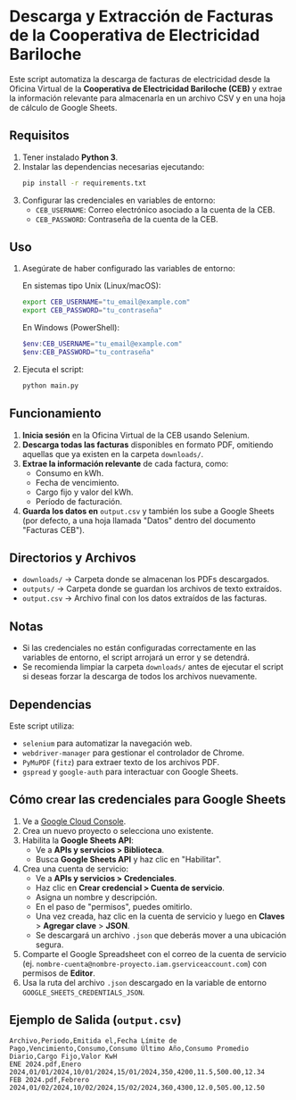 # Descarga y Extracción de Facturas de la Cooperativa de Electricidad Bariloche

Este script automatiza la descarga de facturas de electricidad desde la Oficina Virtual de la **Cooperativa de Electricidad Bariloche (CEB)** y extrae la información relevante para almacenarla en un archivo CSV y en una hoja de cálculo de Google Sheets.

## Requisitos

1. Tener instalado **Python 3**.
2. Instalar las dependencias necesarias ejecutando:
   ```sh
   pip install -r requirements.txt
   ```
3. Configurar las credenciales en variables de entorno:
   - `CEB_USERNAME`: Correo electrónico asociado a la cuenta de la CEB.
   - `CEB_PASSWORD`: Contraseña de la cuenta de la CEB.

## Uso

1. Asegúrate de haber configurado las variables de entorno:

   En sistemas tipo Unix (Linux/macOS):
   ```sh
   export CEB_USERNAME="tu_email@example.com"
   export CEB_PASSWORD="tu_contraseña"
   ```

   En Windows (PowerShell):
   ```powershell
   $env:CEB_USERNAME="tu_email@example.com"
   $env:CEB_PASSWORD="tu_contraseña"
   ```

2. Ejecuta el script:

   ```sh
   python main.py
   ```

## Funcionamiento

1. **Inicia sesión** en la Oficina Virtual de la CEB usando Selenium.
2. **Descarga todas las facturas** disponibles en formato PDF, omitiendo aquellas que ya existen en la carpeta `downloads/`.
3. **Extrae la información relevante** de cada factura, como:
   - Consumo en kWh.
   - Fecha de vencimiento.
   - Cargo fijo y valor del kWh.
   - Período de facturación.
4. **Guarda los datos en** `output.csv` y también los sube a Google Sheets (por defecto, a una hoja llamada "Datos" dentro del documento "Facturas CEB").

## Directorios y Archivos

- `downloads/` → Carpeta donde se almacenan los PDFs descargados.
- `outputs/` → Carpeta donde se guardan los archivos de texto extraídos.
- `output.csv` → Archivo final con los datos extraídos de las facturas.

## Notas

- Si las credenciales no están configuradas correctamente en las variables de entorno, el script arrojará un error y se detendrá.
- Se recomienda limpiar la carpeta `downloads/` antes de ejecutar el script si deseas forzar la descarga de todos los archivos nuevamente.

## Dependencias

Este script utiliza:

- `selenium` para automatizar la navegación web.
- `webdriver-manager` para gestionar el controlador de Chrome.
- `PyMuPDF` (`fitz`) para extraer texto de los archivos PDF.
- `gspread` y `google-auth` para interactuar con Google Sheets.

## Cómo crear las credenciales para Google Sheets

1. Ve a [Google Cloud Console](https://console.cloud.google.com/).
2. Crea un nuevo proyecto o selecciona uno existente.
3. Habilita la **Google Sheets API**:
   - Ve a **APIs y servicios > Biblioteca**.
   - Busca **Google Sheets API** y haz clic en "Habilitar".
4. Crea una cuenta de servicio:
   - Ve a **APIs y servicios > Credenciales**.
   - Haz clic en **Crear credencial > Cuenta de servicio**.
   - Asigna un nombre y descripción.
   - En el paso de "permisos", puedes omitirlo.
   - Una vez creada, haz clic en la cuenta de servicio y luego en **Claves** > **Agregar clave** > **JSON**.
   - Se descargará un archivo `.json` que deberás mover a una ubicación segura.
5. Comparte el Google Spreadsheet con el correo de la cuenta de servicio (ej. `nombre-cuenta@nombre-proyecto.iam.gserviceaccount.com`) con permisos de **Editor**.
6. Usa la ruta del archivo `.json` descargado en la variable de entorno `GOOGLE_SHEETS_CREDENTIALS_JSON`.

## Ejemplo de Salida (`output.csv`)

```csv
Archivo,Periodo,Emitida el,Fecha Límite de Pago,Vencimiento,Consumo,Consumo Último Año,Consumo Promedio Diario,Cargo Fijo,Valor KwH
ENE 2024.pdf,Enero 2024,01/01/2024,10/01/2024,15/01/2024,350,4200,11.5,500.00,12.34
FEB 2024.pdf,Febrero 2024,01/02/2024,10/02/2024,15/02/2024,360,4300,12.0,505.00,12.50
```
